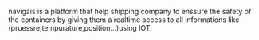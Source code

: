  navigais is a platform that help shipping company to enssure the  safety of the containers by giving them a realtime access to all informations like (pruessre,tempurature,position...)using IOT.

